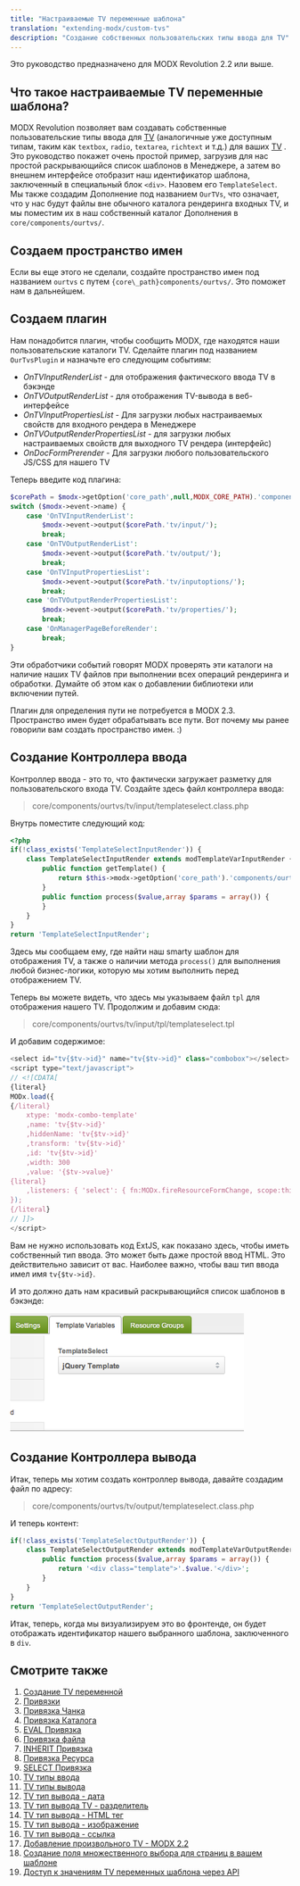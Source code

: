 ```yaml
---
title: "Настраиваемые TV переменные шаблона"
translation: "extending-modx/custom-tvs"
description: "Cоздание собственных пользовательских типы ввода для TV"
---
```


Это руководство предназначено для MODX Revolution 2.2 или выше.

## Что такое настраиваемые TV переменные шаблона?

MODX Revolution позволяет вам создавать собственные пользовательские типы ввода для [TV](getting-started/glossary#shablonnye-peremennye-ili-tv-parametry-ili-tv) (аналогичные уже доступным типам, таким как `textbox`, `radio`, `textarea`, `richtext` и т.д.) для ваших [TV](building-sites/elements/template-variables) . Это руководство покажет очень простой пример, загрузив для нас простой раскрывающийся список шаблонов в Менеджере, а затем во внешнем интерфейсе отобразит наш идентификатор шаблона, заключенный в специальный блок `<div>`. Назовем его `TemplateSelect`. Мы также создадим Дополнение под названием `OurTVs`, что означает, что у нас будут файлы вне обычного каталога рендеринга входных TV, и мы поместим их в наш собственный каталог Дополнения в `core/components/ourtvs/`. 

## Создаем пространство имен

Если вы еще этого не сделали, создайте пространство имен под названием `ourtvs` с путем `{core\_path}components/ourtvs/`. Это поможет нам в дальнейшем. 

## Создаем плагин

Нам понадобится плагин, чтобы сообщить MODX, где находятся наши пользовательские каталоги TV. Сделайте плагин под названием `OurTvsPlugin` и назначьте его следующим событиям:

- _OnTVInputRenderList_ - для отображения фактического ввода TV в бэкэнде
- _OnTVOutputRenderList_ - для отображения TV-вывода в веб-интерфейсе
- _OnTVInputPropertiesList_ - Для загрузки любых настраиваемых свойств для входного рендера в Менеджере
- _OnTVOutputRenderPropertiesList_ - для загрузки любых настраиваемых свойств для выходного TV рендера (интерфейс)
- _OnDocFormPrerender_ - Для загрузки любого пользовательского JS/CSS для нашего TV

Теперь введите код плагина: 

``` php
$corePath = $modx->getOption('core_path',null,MODX_CORE_PATH).'components/ourtvs/';
switch ($modx->event->name) {
    case 'OnTVInputRenderList':
        $modx->event->output($corePath.'tv/input/');
        break;
    case 'OnTVOutputRenderList':
        $modx->event->output($corePath.'tv/output/');
        break;
    case 'OnTVInputPropertiesList':
        $modx->event->output($corePath.'tv/inputoptions/');
        break;
    case 'OnTVOutputRenderPropertiesList':
        $modx->event->output($corePath.'tv/properties/');
        break;
    case 'OnManagerPageBeforeRender':
        break;
}
```

Эти обработчики событий говорят MODX проверять эти каталоги на наличие наших TV файлов при выполнении всех операций рендеринга и обработки. Думайте об этом как о добавлении библиотеки или включении путей.

Плагин для определения пути не потребуется в MODX 2.3. Пространство имен будет обрабатывать все пути. Вот почему мы ранее говорили вам создать пространство имен. :) 

## Создание Контроллера ввода

Контроллер ввода - это то, что фактически загружает разметку для пользовательского входа TV. Создайте здесь файл контроллера ввода: 

> core/components/ourtvs/tv/input/templateselect.class.php

Внутрь поместите следующий код:

``` php
<?php
if(!class_exists('TemplateSelectInputRender')) {
    class TemplateSelectInputRender extends modTemplateVarInputRender {
        public function getTemplate() {
            return $this->modx->getOption('core_path').'components/ourtvs/tv/input/tpl/templateselect.tpl';
        }
        public function process($value,array $params = array()) {
        }
    }
}
return 'TemplateSelectInputRender';
```

Здесь мы сообщаем ему, где найти наш smarty шаблон для отображения TV, а также о наличии метода `process()` для выполнения любой бизнес-логики, которую мы хотим выполнить перед отображением TV.

Теперь вы можете видеть, что здесь мы указываем файл `tpl` для отображения нашего TV. Продолжим и добавим сюда: 

> core/components/ourtvs/tv/input/tpl/templateselect.tpl

И добавим содержимое: 

``` javascript
<select id="tv{$tv->id}" name="tv{$tv->id}" class="combobox"></select>
<script type="text/javascript">
// <![CDATA[
{literal}
MODx.load({
{/literal}
    xtype: 'modx-combo-template'
    ,name: 'tv{$tv->id}'
    ,hiddenName: 'tv{$tv->id}'
    ,transform: 'tv{$tv->id}'
    ,id: 'tv{$tv->id}'
    ,width: 300
    ,value: '{$tv->value}'
{literal}
    ,listeners: { 'select': { fn:MODx.fireResourceFormChange, scope:this}}
});
{/literal}
// ]]>
</script>
```

Вам не нужно использовать код ExtJS, как показано здесь, чтобы иметь собственный тип ввода. Это может быть даже простой ввод HTML. Это действительно зависит от вас. Наиболее важно, чтобы ваш тип ввода имел имя `tv{$tv->id}`.

И это должно дать нам красивый раскрывающийся список шаблонов в бэкэнде: 

![](ctv1.png)

## Создание Контроллера вывода

Итак, теперь мы хотим создать контроллер вывода, давайте создадим файл по адресу: 

> core/components/ourtvs/tv/output/templateselect.class.php

И теперь контент:

``` php
if(!class_exists('TemplateSelectOutputRender')) {
    class TemplateSelectOutputRender extends modTemplateVarOutputRender {
        public function process($value,array $params = array()) {
            return '<div class="template">'.$value.'</div>';
        }
    }
}
return 'TemplateSelectOutputRender';
```

Итак, теперь, когда мы визуализируем это во фронтенде, он будет отображать идентификатор нашего выбранного шаблона, заключенного в `div`. 

## Смотрите также

1. [Создание TV переменной](building-sites/elements/template-variables/step-by-step)
2. [Привязки](building-sites/elements/template-variables/bindings)
3. [Привязка Чанка](building-sites/elements/template-variables/bindings/chunk-binding)
4. [Привязка Каталога](building-sites/elements/template-variables/bindings/directory-binding)
5. [EVAL Привязка](building-sites/elements/template-variables/bindings/eval-binding)
6. [Привязка файла](building-sites/elements/template-variables/bindings/file-binding)
7. [INHERIT Привязка](building-sites/elements/template-variables/bindings/inherit-binding)
8. [Привязка Ресурса](building-sites/elements/template-variables/bindings/resource-binding)
9. [SELECT Привязка](building-sites/elements/template-variables/bindings/select-binding)
10. [TV типы ввода](building-sites/elements/template-variables/input-types)
11. [TV типы вывода](building-sites/elements/template-variables/output-types)
12. [TV тип вывода - дата](building-sites/elements/template-variables/output-types/date)
13. [TV тип вывода TV - разделитель](building-sites/elements/template-variables/output-types/delimiter)
14. [TV тип вывода - HTML тег](building-sites/elements/template-variables/output-types/html)
15. [TV тип вывода - изображение](building-sites/elements/template-variables/output-types/image)
16. [TV тип вывода - ссылка](building-sites/elements/template-variables/output-types/url)
17. [Добавление произвольного TV - MODX 2.2](extending-modx/custom-tvs)
18. [Создание поля множественного выбора для страниц в вашем шаблоне](building-sites/tutorials/multiselect-related-pages)
19. [Доступ к значениям TV переменных шаблона через API](extending-modx/snippets/accessing-tvs)
